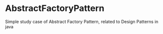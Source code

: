 # AbstractFactoryPattern


Simple study case of Abstract Factory Pattern, related to Design Patterns in java
